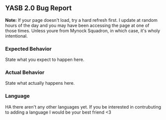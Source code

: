 ## YASB 2.0 Bug Report

**Note:** If your page doesn't load, try a hard refresh first. I update at random hours of the day and you may have been accessing the page at one of those times. Unless youre from Mynock Squadron, in which case, it's wholy intentional.

### Expected Behavior

State what you expect to happen here.

### Actual Behavior

State what actually happens here.

### Language

HA there aren't any other languages yet. If you be interested in contrubuting to adding a language I would be your best friend <3
